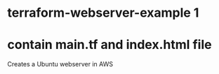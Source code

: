 # terraform-webserver-example 1
# contain main.tf and index.html file
Creates a Ubuntu webserver in AWS

